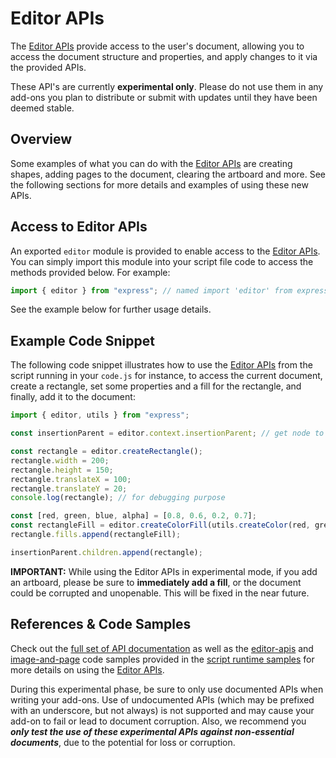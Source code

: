 # Editor APIs

The <a href="/express-add-on-apis/docs/api/classes/Editor/" target="_blank">Editor APIs</a> provide access to the user's document, allowing you to access the document structure and properties, and apply changes to it via the provided APIs.

<InlineAlert slots="text" variant="warning"/>

These API's are currently **experimental only**. Please do not use them in any add-ons you plan to distribute or submit with updates until they have been deemed stable.

## Overview

Some examples of what you can do with the <a href="/express-add-on-apis/docs/api/classes/Editor/" target="_blank">Editor APIs</a> are creating shapes, adding pages to the document, clearing the artboard and more. See the following sections for more details and examples of using these new APIs.

## Access to Editor APIs

An exported `editor` module is provided to enable access to the <a href="/express-add-on-apis/docs/api/classes/Editor/" target="_blank">Editor APIs</a>. You can simply import this module into your script file code to access the methods provided below. For example:

```js
import { editor } from "express"; // named import 'editor' from express module
```

See the example below for further usage details.

## Example Code Snippet

The following code snippet illustrates how to use the <a href="/express-add-on-apis/docs/api/classes/Editor/" target="_blank">Editor APIs</a> from the script running in your `code.js` for instance, to access the current document, create a rectangle, set some properties and a fill for the rectangle, and finally, add it to the document:

```js
import { editor, utils } from "express";

const insertionParent = editor.context.insertionParent; // get node to insert content into

const rectangle = editor.createRectangle();
rectangle.width = 200;
rectangle.height = 150;
rectangle.translateX = 100;
rectangle.translateY = 20;
console.log(rectangle); // for debugging purpose

const [red, green, blue, alpha] = [0.8, 0.6, 0.2, 0.7];
const rectangleFill = editor.createColorFill(utils.createColor(red, green, blue, alpha));            
rectangle.fills.append(rectangleFill);

insertionParent.children.append(rectangle);
```

<InlineAlert slots="text" variant="warning"/>

**IMPORTANT:** While using the Editor APIs in experimental mode, if you add an artboard, please be sure to **immediately add a fill**, or the document could be corrupted and unopenable. This will be fixed in the near future.

## References & Code Samples

Check out the [full set of API documentation](/express-add-on-apis/docs/api/classes/Editor) as well as the [editor-apis](https://github.com/AdobeDocs/express-add-on-samples/tree/main/script-runtime-samples/editor-apis) and [image-and-page](https://github.com/AdobeDocs/express-add-on-samples/tree/main/script-runtime-samples/image-and-page) code samples provided in the [script runtime samples](https://github.com/AdobeDocs/express-add-on-samples/tree/main/script-runtime-samples) for more details on using the <a href="/express-add-on-apis/docs/api/classes/Editor/" target="_blank">Editor APIs</a>.

<InlineAlert slots="text" variant="warning"/>

During this experimental phase, be sure to only use documented APIs when writing your add-ons. Use of undocumented APIs (which may be prefixed with an underscore, but not always) is not supported and may cause your add-on to fail or lead to document corruption. Also, we recommend you ***only test the use of these experimental APIs against non-essential documents***, due to the potential for loss or corruption.
